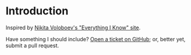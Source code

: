 # Introduction

Inspired by [Nikita Voloboev's "Everything I Know" site](https://wiki.nikitavoloboev.xyz/).

Have something I should include? [Open a ticket on GitHub](https://github.com/narthur/knowledge/issues/new); or, better yet, submit a pull request.

